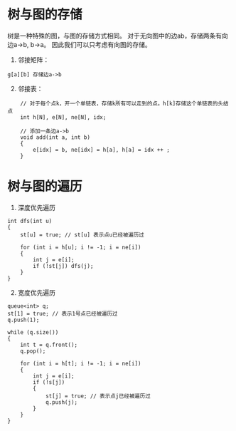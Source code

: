 # 树与图的存储

树是一种特殊的图，与图的存储方式相同。
对于无向图中的边ab，存储两条有向边a->b, b->a。
因此我们可以只考虑有向图的存储。

1. 邻接矩阵：
```
g[a][b] 存储边a->b
```

2. 邻接表：
```
	// 对于每个点k，开一个单链表，存储k所有可以走到的点。h[k]存储这个单链表的头结点
	int h[N], e[N], ne[N], idx;
	
	// 添加一条边a->b
	void add(int a, int b)
	{
		e[idx] = b, ne[idx] = h[a], h[a] = idx ++ ;
	}
```

# 树与图的遍历

1. 深度优先遍历
```
int dfs(int u)
{
	st[u] = true; // st[u] 表示点u已经被遍历过

	for (int i = h[u]; i != -1; i = ne[i])
	{
		int j = e[i];
		if (!st[j]) dfs(j);
	}
}
```
	
2. 宽度优先遍历

```
queue<int> q;
st[1] = true; // 表示1号点已经被遍历过
q.push(1);

while (q.size())
{
	int t = q.front();
	q.pop();

	for (int i = h[t]; i != -1; i = ne[i])
	{
		int j = e[i];
		if (!s[j])
		{
			st[j] = true; // 表示点j已经被遍历过
			q.push(j);
		}
	}
}
```
